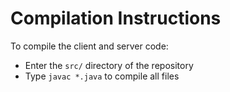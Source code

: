 # Compilation Instructions #

To compile the client and server code:
-   Enter the `src/` directory of the repository
-   Type `javac *.java` to compile all files
